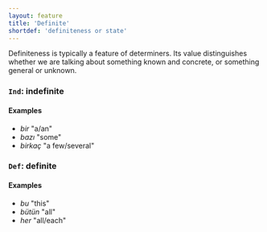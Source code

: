 ```yaml
---
layout: feature
title: 'Definite'
shortdef: 'definiteness or state'
---
```


Definiteness is typically a feature of determiners.
Its value distinguishes whether we are talking about something known and concrete, or something general or unknown.

### `Ind`: indefinite

#### Examples

* _bir_ "a/an"
* _bazı_ "some"
* _birkaç_ "a few/several"

### `Def`: definite

#### Examples

* _bu_ "this"
* _bütün_ "all"
* _her_ "all/each"
<!-- Interlanguage links updated Út zář 29 20:31:34 CEST 2020 -->
